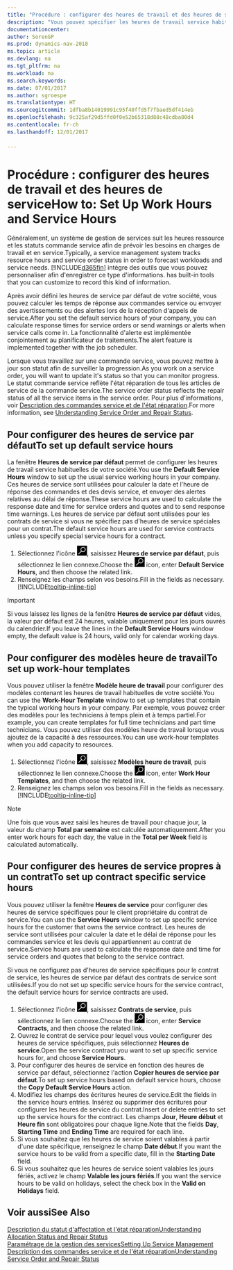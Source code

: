 ```yaml
---
title: "Procédure : configurer des heures de travail et des heures de service"
description: "Vous pouvez spécifier les heures de travail service habituelles de votre société. Ces heures de service sont utilisées pour calculer la date et l'heure de réponse des commandes et des devis service, et envoyer des alertes relatives au délai de réponse."
documentationcenter: 
author: SorenGP
ms.prod: dynamics-nav-2018
ms.topic: article
ms.devlang: na
ms.tgt_pltfrm: na
ms.workload: na
ms.search.keywords: 
ms.date: 07/01/2017
ms.author: sgroespe
ms.translationtype: HT
ms.sourcegitcommit: 1dfba8b14019991c95f40ffd5f7fbaed5df414eb
ms.openlocfilehash: 9c325af29d5ffd0f0e52b65318d88c48cdba80d4
ms.contentlocale: fr-ch
ms.lasthandoff: 12/01/2017

---
```

# <a name="how-to-set-up-work-hours-and-service-hours"></a><span data-ttu-id="4ed47-104">Procédure : configurer des heures de travail et des heures de service</span><span class="sxs-lookup"><span data-stu-id="4ed47-104">How to: Set Up Work Hours and Service Hours</span></span>
<span data-ttu-id="4ed47-105">Généralement, un système de gestion de services suit les heures ressource et les statuts commande service afin de prévoir les besoins en charges de travail et en service.</span><span class="sxs-lookup"><span data-stu-id="4ed47-105">Typically, a service management system tracks resource hours and service order status in order to forecast workloads and service needs.</span></span> [!INCLUDE[d365fin](includes/d365fin_md.md)]<span data-ttu-id="4ed47-106"> intègre des outils que vous pouvez personnaliser afin d'enregistrer ce type d'informations.</span><span class="sxs-lookup"><span data-stu-id="4ed47-106"> has built-in tools that you can customize to record this kind of information.</span></span>  
  
<span data-ttu-id="4ed47-107">Après avoir défini les heures de service par défaut de votre société, vous pouvez calculer les temps de réponse aux commandes service ou envoyer des avertissements ou des alertes lors de la réception d'appels de service.</span><span class="sxs-lookup"><span data-stu-id="4ed47-107">After you set the default service hours of your company, you can calculate response times for service orders or send warnings or alerts when service calls come in.</span></span> <span data-ttu-id="4ed47-108">La fonctionnalité d'alerte est implémentée conjointement au planificateur de traitements.</span><span class="sxs-lookup"><span data-stu-id="4ed47-108">The alert feature is implemented together with the job scheduler.</span></span>   
  
<span data-ttu-id="4ed47-109">Lorsque vous travaillez sur une commande service, vous pouvez mettre à jour son statut afin de surveiller la progression.</span><span class="sxs-lookup"><span data-stu-id="4ed47-109">As you work on a service order, you will want to update it's status so that you can monitor progress.</span></span> <span data-ttu-id="4ed47-110">Le statut commande service reflète l'état réparation de tous les articles de service de la commande service.</span><span class="sxs-lookup"><span data-stu-id="4ed47-110">The service order status reflects the repair status of all the service items in the service order.</span></span> <span data-ttu-id="4ed47-111">Pour plus d'informations, voir [Description des commandes service et de l'état réparation](service-order-repair-status.md).</span><span class="sxs-lookup"><span data-stu-id="4ed47-111">For more information, see [Understanding Service Order and Repair Status](service-order-repair-status.md).</span></span> 

## <a name="to-set-up-default-service-hours"></a><span data-ttu-id="4ed47-112">Pour configurer des heures de service par défaut</span><span class="sxs-lookup"><span data-stu-id="4ed47-112">To set up default service hours</span></span>  
<span data-ttu-id="4ed47-113">La fenêtre **Heures de service par défaut** permet de configurer les heures de travail service habituelles de votre société.</span><span class="sxs-lookup"><span data-stu-id="4ed47-113">You use the **Default Service Hours** window to set up the usual service working hours in your company.</span></span> <span data-ttu-id="4ed47-114">Ces heures de service sont utilisées pour calculer la date et l'heure de réponse des commandes et des devis service, et envoyer des alertes relatives au délai de réponse.</span><span class="sxs-lookup"><span data-stu-id="4ed47-114">These service hours are used to calculate the response date and time for service orders and quotes and to send response time warnings.</span></span> <span data-ttu-id="4ed47-115">Les heures de service par défaut sont utilisées pour les contrats de service si vous ne spécifiez pas d'heures de service spéciales pour un contrat.</span><span class="sxs-lookup"><span data-stu-id="4ed47-115">The default service hours are used for service contracts unless you specify special service hours for a contract.</span></span>  
  
1. <span data-ttu-id="4ed47-116">Sélectionnez l'icône ![Page ou état pour la recherche](media/ui-search/search_small.png "Page ou état pour la recherche"), saisissez **Heures de service par défaut**, puis sélectionnez le lien connexe.</span><span class="sxs-lookup"><span data-stu-id="4ed47-116">Choose the ![Search for Page or Report](media/ui-search/search_small.png "Search for Page or Report icon") icon, enter **Default Service Hours**, and then choose the related link.</span></span>  
2. <span data-ttu-id="4ed47-117">Renseignez les champs selon vos besoins.</span><span class="sxs-lookup"><span data-stu-id="4ed47-117">Fill in the fields as necessary.</span></span> [!INCLUDE[tooltip-inline-tip](includes/tooltip-inline-tip_md.md)]  
  
> [!IMPORTANT]  
>  <span data-ttu-id="4ed47-118">Si vous laissez les lignes de la fenêtre **Heures de service par défaut** vides, la valeur par défaut est 24 heures, valable uniquement pour les jours ouvrés du calendrier.</span><span class="sxs-lookup"><span data-stu-id="4ed47-118">If you leave the lines in the **Default Service Hours** window empty, the default value is 24 hours, valid only for calendar working days.</span></span>  
  
## <a name="to-set-up-work-hour-templates"></a><span data-ttu-id="4ed47-119">Pour configurer des modèles heure de travail</span><span class="sxs-lookup"><span data-stu-id="4ed47-119">To set up work-hour templates</span></span>
<span data-ttu-id="4ed47-120">Vous pouvez utiliser la fenêtre **Modèle heure de travail** pour configurer des modèles contenant les heures de travail habituelles de votre société.</span><span class="sxs-lookup"><span data-stu-id="4ed47-120">You can use the **Work-Hour Template** window to set up templates that contain the typical working hours in your company.</span></span> <span data-ttu-id="4ed47-121">Par exemple, vous pouvez créer des modèles pour les techniciens à temps plein et à temps partiel.</span><span class="sxs-lookup"><span data-stu-id="4ed47-121">For example, you can create templates for full time technicians and part time technicians.</span></span> <span data-ttu-id="4ed47-122">Vous pouvez utiliser des modèles heure de travail lorsque vous ajoutez de la capacité à des ressources.</span><span class="sxs-lookup"><span data-stu-id="4ed47-122">You can use work-hour templates when you add capacity to resources.</span></span>  
  
1. <span data-ttu-id="4ed47-123">Sélectionnez l'icône ![Page ou état pour la recherche](media/ui-search/search_small.png "Page ou état pour la recherche"), saisissez **Modèles heure de travail**, puis sélectionnez le lien connexe.</span><span class="sxs-lookup"><span data-stu-id="4ed47-123">Choose the ![Search for Page or Report](media/ui-search/search_small.png "Search for Page or Report icon") icon, enter **Work Hour Templates**, and then choose the related link.</span></span>  
2. <span data-ttu-id="4ed47-124">Renseignez les champs selon vos besoins.</span><span class="sxs-lookup"><span data-stu-id="4ed47-124">Fill in the fields as necessary.</span></span> [!INCLUDE[tooltip-inline-tip](includes/tooltip-inline-tip_md.md)]  
  
> [!Note]
> <span data-ttu-id="4ed47-125">Une fois que vous avez saisi les heures de travail pour chaque jour, la valeur du champ **Total par semaine** est calculée automatiquement.</span><span class="sxs-lookup"><span data-stu-id="4ed47-125">After you enter work hours for each day, the value in the **Total per Week** field is calculated automatically.</span></span>  

## <a name="to-set-up-contract-specific-service-hours"></a><span data-ttu-id="4ed47-126">Pour configurer des heures de service propres à un contrat</span><span class="sxs-lookup"><span data-stu-id="4ed47-126">To set up contract specific service hours</span></span>  
<span data-ttu-id="4ed47-127">Vous pouvez utiliser la fenêtre **Heures de service** pour configurer des heures de service spécifiques pour le client propriétaire du contrat de service.</span><span class="sxs-lookup"><span data-stu-id="4ed47-127">You can use the **Service Hours** window to set up specific service hours for the customer that owns the service contract.</span></span> <span data-ttu-id="4ed47-128">Les heures de service sont utilisées pour calculer la date et le délai de réponse pour les commandes service et les devis qui appartiennent au contrat de service.</span><span class="sxs-lookup"><span data-stu-id="4ed47-128">Service hours are used to calculate the response date and time for service orders and quotes that belong to the service contract.</span></span>  
  
<span data-ttu-id="4ed47-129">Si vous ne configurez pas d'heures de service spécifiques pour le contrat de service, les heures de service par défaut des contrats de service sont utilisées.</span><span class="sxs-lookup"><span data-stu-id="4ed47-129">If you do not set up specific service hours for the service contract, the default service hours for service contracts are used.</span></span>  
  
1. <span data-ttu-id="4ed47-130">Sélectionnez l'icône ![Page ou état pour la recherche](media/ui-search/search_small.png "Page ou état pour la recherche"), saisissez **Contrats de service**, puis sélectionnez le lien connexe.</span><span class="sxs-lookup"><span data-stu-id="4ed47-130">Choose the ![Search for Page or Report](media/ui-search/search_small.png "Search for Page or Report icon") icon, enter **Service Contracts**, and then choose the related link.</span></span>  
2. <span data-ttu-id="4ed47-131">Ouvrez le contrat de service pour lequel vous voulez configurer des heures de service spécifiques, puis sélectionnez **Heures de service**.</span><span class="sxs-lookup"><span data-stu-id="4ed47-131">Open the service contract you want to set up specific service hours for, and choose **Service Hours**.</span></span>  
4. <span data-ttu-id="4ed47-132">Pour configurer des heures de service en fonction des heures de service par défaut, sélectionnez l'action **Copier heures de service par défaut**.</span><span class="sxs-lookup"><span data-stu-id="4ed47-132">To set up service hours based on default service hours, choose the **Copy Default Service Hours** action.</span></span>  
5. <span data-ttu-id="4ed47-133">Modifiez les champs des écritures heures de service.</span><span class="sxs-lookup"><span data-stu-id="4ed47-133">Edit the fields in the service hours entries.</span></span> <span data-ttu-id="4ed47-134">Insérez ou supprimer des écritures pour configurer les heures de service du contrat.</span><span class="sxs-lookup"><span data-stu-id="4ed47-134">Insert or delete entries to set up the service hours for the contract.</span></span> <span data-ttu-id="4ed47-135">Les champs **Jour**, **Heure début** et **Heure fin** sont obligatoires pour chaque ligne.</span><span class="sxs-lookup"><span data-stu-id="4ed47-135">Note that the fields **Day**, **Starting Time** and **Ending Time** are required for each line.</span></span>  
6. <span data-ttu-id="4ed47-136">Si vous souhaitez que les heures de service soient valables à partir d'une date spécifique, renseignez le champ **Date début**.</span><span class="sxs-lookup"><span data-stu-id="4ed47-136">If you want the service hours to be valid from a specific date, fill in the **Starting Date** field.</span></span>  
7. <span data-ttu-id="4ed47-137">Si vous souhaitez que les heures de service soient valables les jours fériés, activez le champ **Valable les jours fériés**.</span><span class="sxs-lookup"><span data-stu-id="4ed47-137">If you want the service hours to be valid on holidays, select the check box in the **Valid on Holidays** field.</span></span>  

## <a name="see-also"></a><span data-ttu-id="4ed47-138">Voir aussi</span><span class="sxs-lookup"><span data-stu-id="4ed47-138">See Also</span></span>  
[<span data-ttu-id="4ed47-139">Description du statut d'affectation et l'état réparation</span><span class="sxs-lookup"><span data-stu-id="4ed47-139">Understanding Allocation Status and Repair Status</span></span>](service-allocation-status-and-repair-status.md)  
[<span data-ttu-id="4ed47-140">Paramétrage de la gestion des services</span><span class="sxs-lookup"><span data-stu-id="4ed47-140">Setting Up Service Management</span></span>](service-setup-service.md)  
[<span data-ttu-id="4ed47-141">Description des commandes service et de l'état réparation</span><span class="sxs-lookup"><span data-stu-id="4ed47-141">Understanding Service Order and Repair Status</span></span>](service-order-repair-status.md)  

